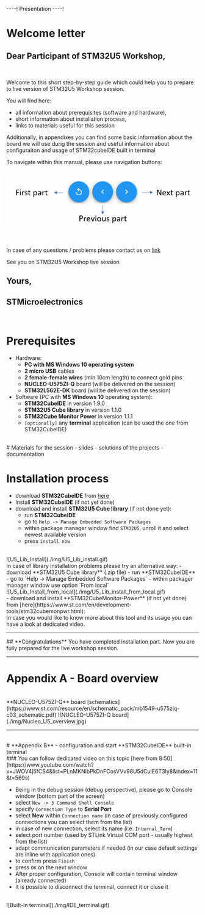 ----!
Presentation
----!

# Welcome letter
## Dear Participant of STM32U5 Workshop,
<br>

 Welcome to this short step-by-step guide which could help you to prepare to live version of STM32U5 Workshop session.
<br>

 You will find here:
 - all information about prerequisites (software and hardware), 
 - short information about installation process, 
 - links to materials useful for this session

Additionally, in appendixes you can find some basic information about the board we will use durig the session and useful information about configuraiton and usage of STM32cubeIDE built in terminal
<br>

To navigate within this manual, please use navigation buttons:
<br>

  ![navigation](./img/navigation.gif)

<br>

In case of any questions / problems please contact us on [link](community.st.com)

See you on STM32U5 Workshop live session
<br>

## Yours, 
## STMicroelectronics 
<br>

# Prerequisites
- Hardware:
  - **PC with MS Windows 10 operating system**
  - **2 micro USB** cables
  - **2 female-female wires** (min 10cm length) to connect gold pins 
  - **NUCLEO-U575ZI-Q** board (will be delivered on the session)
  - **STM32L562E-DK** board (will be delivered on the session)
- Software (PC with **MS Windows 10** operating system):
  - **STM32CubeIDE** in version 1.9.0
  - **STM32U5 Cube library** in version 1.1.0
  - **STM32Cube Monitor Power** in version 1.1.1
  - `[optionally]` any **terminal** application (can be used the one from STM32CubeIDE)
<br>
# Materials for the session
- slides
- solutions of the projects
- documentation
  <br>

# Installation process
- download **STM32CubeIDE** from [here](https://www.st.com/en/development-tools/stm32cubeide.html)
- Install **STM32CubeIDE** (if not yet done)
- download and install **STM32U5 Cube library** (if not done yet):
  - run **STM32CubeIDE**
  - go to `Help -> Manage Embedded Software Packages`
  - within package manager window find `STM32U5`, unroll it and select newest available version
  - press `install now`
<br>
![U5_Lib_Install](./img/U5_Lib_install.gif)
<br>
In case of library installation problems please try an alternative way:
 - download **STM32U5 Cube library** (.zip file)
 - run **STM32CubeIDE**
 - go to `Help -> Manage Embedded Software Packages`
 - within packager manager window use option `From local` 
<br>  
![U5_Lib_Install_from_local](./img/U5_Lib_install_from_local.gif)
<br>
- download and install **STM32CubeMonitor-Power** (if not yet done) from [here](https://www.st.com/en/development-tools/stm32cubemonpwr.html):
<br>
In case you would like to know more about this tool and its usage you can have a look at dedicated video.
<br>

----


<ainfo>
## **Congratulations** You have completed installation part. Now you are fully prepared for the live workshop session. 
</ainfo>

----


# **Appendix A** - Board overview
 <br>
**NUCLEO-U575ZI-Q** board
[schematics](https://www.st.com/resource/en/schematic_pack/mb1549-u575ziq-c03_schematic.pdf)
![NUCLEO-U575ZI-Q board](./img/Nucleo_U5_overview.jpg)
<br>

----


<br>
# **Appendix B** - configuration and start **STM32CubeIDE** built-in terminal  
<br>
### You can follow dedicated video on this topic [here from 8:50](https://www.youtube.com/watch?v=JWOV4j5fCS4&list=PLnMKNibPkDnFCosVVv98U5dCulE6T3Iy8&index=11&t=569s)

- Being in the debug session (debug perspective), please go to Console window (bottom part of the screen) 
- select `New -> 3 Command Shell Console` 
- specify `Connection Type` to **Serial Port**
- select **New** within `Connection name` (in case of previously configured connections you can select them from the list)
- in case of new connection, select its name (i.e. `Internal_Term`)
- select port number (used by STLink Virtual COM port - usually highest from the list)
- adapt communication parameters if needed (in our case default settings are inline with application ones)
- to confirm press `Finish`
- press `OK` on the next window
- After proper configuration, Console will contain terminal window (already connected)
- It is possible to disconnect the terminal, connect it or close it
<br>  
  ![Built-in terminal](./img/IDE_terminal.gif)

